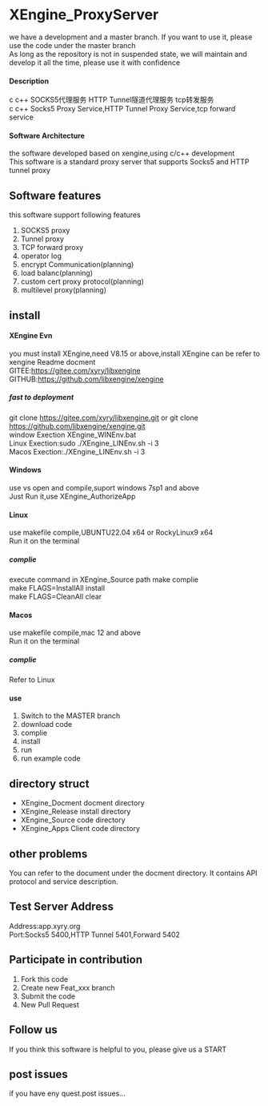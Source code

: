 # XEngine_ProxyServer
we have a development and a master branch. If you want to use it, please use the code under the master branch  
As long as the repository is not in suspended state, we will maintain and develop it all the time, please use it with confidence  

#### Description
c c++ SOCKS5代理服务 HTTP Tunnel隧道代理服务 tcp转发服务  
c c++ Socks5 Proxy Service,HTTP Tunnel Proxy Service,tcp forward service  

#### Software Architecture
the software developed based on xengine,using c/c++ development  
This software is a standard proxy server that supports Socks5 and HTTP tunnel proxy  

## Software features
this software support following features  
1. SOCKS5 proxy  
2. Tunnel proxy  
3. TCP forward proxy
4. operator log  
5. encrypt Communication(planning)  
6. load balanc(planning)  
7. custom cert proxy protocol(planning)  
8. multilevel proxy(planning)

## install

#### XEngine Evn
you must install XEngine,need V8.15 or above,install XEngine can be refer to xengine Readme docment  
GITEE:https://gitee.com/xyry/libxengine  
GITHUB:https://github.com/libxengine/xengine

##### fast to deployment 
git clone https://gitee.com/xyry/libxengine.git or git clone https://github.com/libxengine/xengine.git  
window Exection XEngine_WINEnv.bat   
Linux Exection:sudo ./XEngine_LINEnv.sh -i 3  
Macos Exection:./XEngine_LINEnv.sh -i 3

#### Windows
use vs open and compile,suport windows 7sp1 and above  
Just Run it,use XEngine_AuthorizeApp

#### Linux
use makefile compile,UBUNTU22.04 x64 or RockyLinux9 x64  
Run it on the terminal

##### complie
execute command in XEngine_Source path
make complie  
make FLAGS=InstallAll install  
make FLAGS=CleanAll clear  

#### Macos
use makefile compile,mac 12 and above  
Run it on the terminal

##### complie
Refer to Linux

#### use

1.  Switch to the MASTER branch
2.  download code
3.  complie
4.  install
5.  run
6.  run example code  

## directory struct
- XEngine_Docment  docment directory  
- XEngine_Release  install directory  
- XEngine_Source   code    directory  
- XEngine_Apps     Client code directory  

## other problems   
You can refer to the document under the docment directory. It contains API protocol and service description.  

## Test Server Address
Address:app.xyry.org  
Port:Socks5 5400,HTTP Tunnel 5401,Forward 5402

## Participate in contribution

1. Fork this code
2. Create new Feat_xxx branch
3. Submit the code
4. New Pull Request

## Follow us
If you think this software is helpful to you, please give us a START

## post issues

if you have eny quest.post issues...